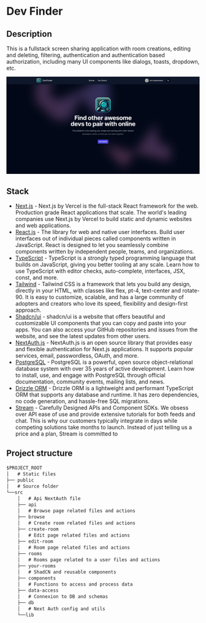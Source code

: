 # Dev Finder

<!-- [https://remimeullemeestre.dev](https://remimeullemeestre.dev) -->

## Description

This is a fullstack screen sharing application with room creations, editing and deleting, filtering, authentication and authentication based authorization, including many UI components like dialogs, toasts, dropdown, etc.

![Project thumbnail](./public/homepage.png)

## Stack

- [Next.js](https://nextjs.org) - Next.js by Vercel is the full-stack React framework for the web. Production grade React applications that scale. The world's leading companies use Next.js by Vercel to build static and dynamic websites and web applications.
- [React.js](https://react.dev) - The library for web and native user interfaces. Build user interfaces out of individual pieces called components written in JavaScript. React is designed to let you seamlessly combine components written by independent people, teams, and organizations.
- [TypeScript](https://www.typescriptlang.org) - TypeScript is a strongly typed programming language that builds on JavaScript, giving you better tooling at any scale. Learn how to use TypeScript with editor checks, auto-complete, interfaces, JSX, const, and more.
- [Tailwind](https://tailwindcss.com) - Tailwind CSS is a framework that lets you build any design, directly in your HTML, with classes like flex, pt-4, text-center and rotate-90. It is easy to customize, scalable, and has a large community of adopters and creators who love its speed, flexibility and design-first approach.
- [Shadcn/ui](https://ui.shadcn.com) - shadcn/ui is a website that offers beautiful and customizable UI components that you can copy and paste into your apps. You can also access your GitHub repositories and issues from the website, and see the latest updates from other users.
- [NextAuth.js](https://next-auth.js.org) - NextAuth.js is an open source library that provides easy and flexible authentication for Next.js applications. It supports popular services, email, passwordless, OAuth, and more.
- [PostgreSQL](https://www.postgresql.org) - PostgreSQL is a powerful, open source object-relational database system with over 35 years of active development. Learn how to install, use, and engage with PostgreSQL through official documentation, community events, mailing lists, and news.
- [Drizzle ORM](https://orm.drizzle.team) - Drizzle ORM is a lightweight and performant TypeScript ORM that supports any database and runtime. It has zero dependencies, no code generation, and hassle-free SQL migrations.
- [Stream](https://getstream.io) - Carefully Designed APIs and Component SDKs. We obsess over API ease of use and provide extensive tutorials for both feeds and chat. This is why our customers typically integrate in days while competing solutions take months to launch. Instead of just telling us a price and a plan, Stream is committed to 

## Project structure

```
$PROJECT_ROOT
│   # Static files
├── public
│   # Source folder
└──src
    │   # Api NextAuth file
    ├── api
    │   # Browse page related files and actions
    ├── browse
    │   # Create room related files and actions
    ├── create-room
    │   # Edit page related files and actions
    ├── edit-room
    │   # Room page related files and actions
    ├── rooms
    │   # Rooms page related to a user files and actions
    ├── your-rooms
    │   # ShadCN and reusable components
    ├── components
    │   # Functions to access and process data
    ├── data-access
    │   # Connexion to DB and schemas
    ├── db
    │   # Next Auth config and utils
    └──lib
```
